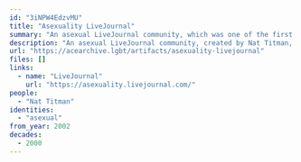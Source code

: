 ```yaml
---
id: "3iNPW4EdzvMU"
title: "Asexuality LiveJournal"
summary: "An asexual LiveJournal community, which was one of the first sex-positive asexual discussion forums"
description: "An asexual LiveJournal community, created by Nat Titman, which was one of the first sex-positive asexual discussion forums"
url: "https://acearchive.lgbt/artifacts/asexuality-livejournal"
files: []
links:
  - name: "LiveJournal"
    url: "https://asexuality.livejournal.com/"
people:
  - "Nat Titman"
identities:
  - "asexual"
from_year: 2002
decades:
  - 2000
---
```

